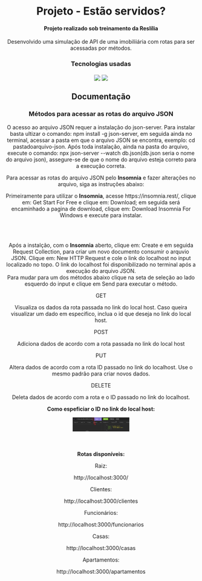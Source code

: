 <div>
 <h1 align="center">Projeto - Estão servidos?</h1>
 <h4 align="center">Projeto realizado sob treinamento da Reslília</h4>
 <p align="center">Desenvolvido uma simulação de API de uma imobiliiária com rotas para ser acessadas por métodos.</p>
 </div>

<div align="center" display="flex" padding="10px">
 <h3 align="center">Tecnologias usadas</h3>
 <img width="150px" align="center" src="https://miro.medium.com/max/930/0*MNVJq_8e0SJoqZb5.jpg">
 <img width="100px" align="center" src="https://png.pngtree.com/png-vector/20190412/ourmid/pngtree-json-file-document-icon-png-image_932187.jpg">
</div>

<div align="center" display="flex" justify-content="center" flex-direction="column">
  <h2 align="center">Documentação</h2>
  <h3 align="center">Métodos para acessar as rotas do arquivo JSON</h3>
 <p>O acesso ao arquivo JSON requer a instalação do json-server. Para instalar basta ultizar o comando: npm install -g json-server, em seguida ainda no terminal, acessar a pasta em que o arquivo JSON se encontra, exemplo: cd pastadoarquivo-json. Após toda instalação, ainda na pasta do arquivo, execute o comando: npx json-server --watch db.json(db.json seria o nome do arquivo json), assegure-se de que o nome do arquivo esteja correto para a execução correta.</p>
  
 
  <p align="center">Para acessar as rotas do arquivo JSON pelo <b>Insomnia</b> e fazer alterações no arquivo, siga as instruções abaixo:</p>
  <section>
      <p>Primeiramente para utilizar o <b>Insomnia</b>, acesse https://insomnia.rest/, clique em: Get Start For Free e clique em: Download; em seguida será encaminhado a pagina de download, clique em: Download Insomnia For Windows e execute para instalar.</p> <br> <br>
   <p>Após a instalção, com o <b>Insomnia</b> aberto, clique em: Create e em seguida Request Collection, para criar um novo documento consumir o arquvio JSON. Clique em: New HTTP Request e cole o link do localhost no input localizado no topo. O link do localhost foi disponibilizado no terminal após a execução do arquivo JSON. <br> Para mudar para um dos métodos abaixo clique na seta de seleção ao lado esquerdo do input e clique em Send para executar o método.</p>
      <div>
         <p text-size="22px">GET</p>
         <p>Visualiza os dados da rota passada no link do local host. Caso queira visualizar um dado em especifico, inclua o id que deseja no link do local host.</p>
      </div>
      <div>
         <p text-size="22px">POST</p>
         <p>Adiciona dados de acordo com a rota passada no link do local host</p>
      </div>
      <div>
         <p text-size="22px">PUT</p>
         <p>Altera dados de acordo com a rota ID passado no link do localhost. Use o mesmo padrão para criar novos dados.</p>
      </div>
      <div>
         <p text-size="22px">DELETE</p>
         <p>Deleta dados de acordo com a rota e o ID passado no link do localhost. </p>
      </div>
   <div>
      <p><b>Como espeficiar o ID no link do local host:</b></p>
      <img width="150px" src="./assets/img/insomnia.PNG">
    
   </div>
 
  
   </section>
   <br>
   <br>
   <div display="flex" flex-direction="column" padding="10px">
     <p text-size="30px"><b>Rotas disponíveis:</b></p>
        <p>Raiz:</p>
        <p>http://localhost:3000/</p>
        <p>Clientes:</p>
        <p>http://localhost:3000/clientes</p>
        <p>Funcionários:</p>
        <p>http://localhost:3000/funcionarios</p>
        <p>Casas:</p>
        <p>http://localhost:3000/casas</p>
        <p>Apartamentos:</p>
        <p>http://localhost:3000/apartamentos</p>
               
  </div>
</div>
  
